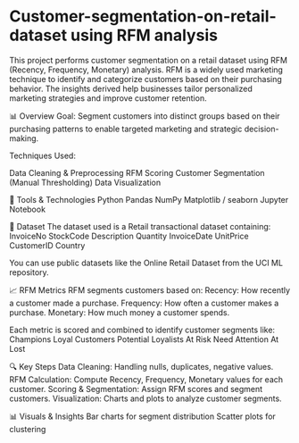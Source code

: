 # Customer-segmentation-on-retail-dataset using RFM analysis
This project performs customer segmentation on a retail dataset using RFM (Recency, Frequency, Monetary) analysis. RFM is a widely used marketing technique to identify and categorize customers based on their purchasing behavior. The insights derived help businesses tailor personalized marketing strategies and improve customer retention.

📊 Overview
Goal: Segment customers into distinct groups based on their purchasing patterns to enable targeted marketing and strategic decision-making.

Techniques Used:

Data Cleaning & Preprocessing
RFM Scoring
Customer Segmentation (Manual Thresholding)
Data Visualization

🧰 Tools & Technologies
Python
Pandas
NumPy
Matplotlib / seaborn
Jupyter Notebook

📁 Dataset
The dataset used is a Retail transactional dataset containing:
InvoiceNo
StockCode
Description
Quantity
InvoiceDate
UnitPrice
CustomerID
Country 

You can use public datasets like the Online Retail Dataset from the UCI ML repository.

📈 RFM Metrics
RFM segments customers based on:
Recency: How recently a customer made a purchase.
Frequency: How often a customer makes a purchase.
Monetary: How much money a customer spends.

Each metric is scored and combined to identify customer segments like:
Champions
Loyal Customers
Potential Loyalists
At Risk
Need Attention
At Lost

🔍 Key Steps
Data Cleaning: Handling nulls, duplicates, negative values.
RFM Calculation: Compute Recency, Frequency, Monetary values for each customer.
Scoring & Segmentation: Assign RFM scores and segment customers.
Visualization: Charts and plots to analyze customer segments.

📊 Visuals & Insights
Bar charts for segment distribution
Scatter plots for clustering
